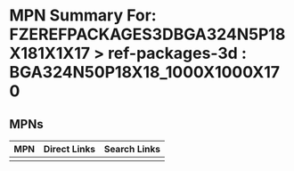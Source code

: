 



# MPN Summary For: FZEREFPACKAGES3DBGA324N5P18X181X1X17 > ref-packages-3d : BGA324N50P18X18_1000X1000X170

## MPNs
  

|MPN|Direct Links|Search Links|
| :--- | :--- | :--- |
||||
